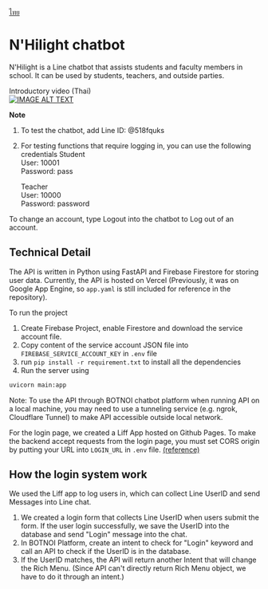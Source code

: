 [ไทย](https://github.com/wtarit/athena-school-chatbot/blob/main/README_th.md)
# N'Hilight chatbot   
N'Hilight is a Line chatbot that assists students and faculty members in school. It can be used by students, teachers, and outside parties.  

Introductory video (Thai)  
[![IMAGE ALT TEXT](https://img.youtube.com/vi/hb0PVw82esA/0.jpg)](https://www.youtube.com/watch?v=hb0PVw82esA "BOTNOI Chatbot Mara-Hackathon : Athena 🤖💫")

**Note**

1. To test the chatbot, add Line ID: @518fquks  
2. For testing functions that require logging in, you can use the following credentials 
    Student  
    User: 10001  
    Password: pass  

    Teacher  
    User: 10000  
    Password: password  

To change an account, type Logout into the chatbot to Log out of an account.   

## Technical Detail 
The API is written in Python using FastAPI and Firebase Firestore for storing user data. Currently, the API is hosted on Vercel (Previously, it was on Google App Engine, so `app.yaml` is still included for reference in the repository).  

To run the project
1. Create Firebase Project, enable Firestore and download the service account file.
2. Copy content of the service account JSON file into `FIREBASE_SERVICE_ACCOUNT_KEY` in `.env` file
3. run `pip install -r requirement.txt` to install all the dependencies  
4. Run the server using  
```bash
uvicorn main:app
```
 
Note: To use the API through BOTNOI chatbot platform when running API on a local machine, you may need to use a tunneling service (e.g. ngrok, Cloudflare Tunnel) to make API accessible outside local network.

For the login page, we created a Liff App hosted on Github Pages. To make the backend accept requests from the login page, you must set CORS origin by putting your URL into `LOGIN_URL` in `.env` file. [(reference)](https://fastapi.tiangolo.com/tutorial/cors/)

## How the login system work
We used the Liff app to log users in, which can collect Line UserID and send Messages into Line chat.  

1. We created a login form that collects Line UserID when users submit the form. If the user login successfully, we save the UserID into the database and send "Login" message into the chat. 
2. In BOTNOI Platform, create an intent to check for "Login" keyword and call an API to check if the UserID is in the database.
3. If the UserID matches, the API will return another Intent that will change the Rich Menu. (Since API can't directly return Rich Menu object, we have to do it through an intent.)
